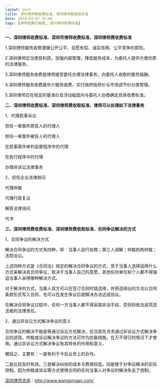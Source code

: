 ```yaml
---
layout: post
title: 深圳律师费收费标准，深圳律师费收取标准
date: 2014-03-07 15:04
tags: [律师收费价格表, 深圳律师收费标准]
---
```

<strong>一、深圳律师收费标准、深圳市律师收费标准、深圳律师费收费标准</strong>

1.深圳律师服务收费遵循公开公平、自愿有偿、诚实信用、公平竞争的原则。

2.深圳律师应当便民利民，加强内部管理，降低服务成本，为委托人提供方便优质的法律服务。

3.深圳律师服务收费是律师接受委托办理法律事务，向委托人收取的服务报酬。

4.深圳律师服务收费属中介服务收费，实行政府指导价与市场调节价分类管理。

5.深圳律师应在规定的基准价及浮动幅度内与委托人协商确定具体收费标准。

<strong>二、深圳律师收费标准、深圳律师费收取标准、律师可以处理如下法律事务</strong>

1、代理民事诉讼

担任一审案件原告人的代理人

担任一审案件被告人的代理人

在民事案件审判监督程序中的代理

在执行程序中的代理

办理非诉讼法律事务

2、担任企业法律顾问

代理仲裁

代理行政复议

解答法律询问

代书

<strong>三、深圳律师费收费标准、深圳律师费收取标准、合同争议解决的方式</strong>

1、合同争议的解决方式

解决合同争议的方式有四种，即：当事人自行协商；第三人调解；仲裁机构仲裁；法院诉讼。

上述四种方式是《合同法》规定的解决合同争议的方式，至于当事人选择适用什么方式来解决其合同争议，取决于当事人自己的意愿，其他任何单位和个人都不得强迫当事人采用哪种解决方式。

对于解决的方式，当事人双方可以在签订合同时就选择，并把选择出的方法以合同条款形式写入合同，也可以在发生争议后就解决办法达成协议。

在解决合同争议过程中，任何一方当事人都不得采取非法手段，否则将依法追究违法者的法律责任。

2、通过非诉讼方式解决争议的意义

合同争议的解决不能座等通过诉讼方式解决，应当首先寻求通过非诉讼方式解决争议的途径。仲裁或诉讼解决争议的方法可作为防备措施，在万不得已的情况下才使用。通过非诉讼方式解决争议有其特有的作用和意义。

概括之，主要有：一是有利于今后业务上的合作。

二是比较及时有效。三是解决纠纷的成本与费用较低。四是便于对争议解决的实际控制。因为仲裁或诉讼等方式使得合同的任何当事人对争议的解决失去了控制。

<a href="http://www.wangpingan.com/">深圳律师咨询</a>：<a href="http://www.wangpingan.com/">http://www.wangpingan.com/</a>

